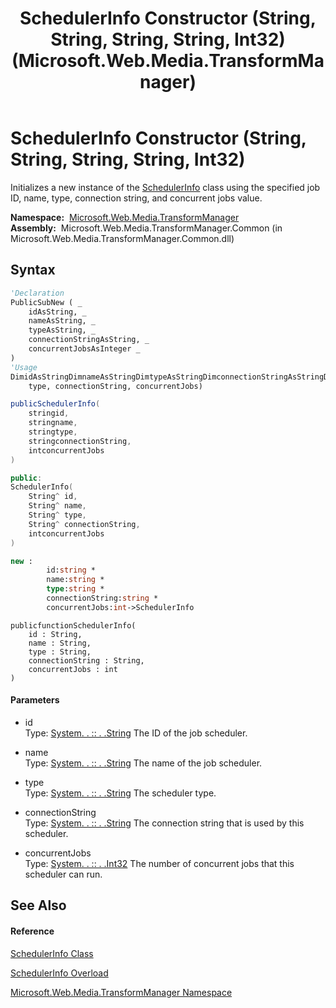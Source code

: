 ﻿---
title: SchedulerInfo Constructor (String, String, String, String, Int32) (Microsoft.Web.Media.TransformManager)
TOCTitle: SchedulerInfo Constructor (String, String, String, String, Int32)
ms:assetid: M:Microsoft.Web.Media.TransformManager.SchedulerInfo.#ctor(System.String,System.String,System.String,System.String,System.Int32)
ms:mtpsurl: https://msdn.microsoft.com/en-us/library/microsoft.web.media.transformmanager.schedulerinfo.schedulerinfo(v=VS.90)
ms:contentKeyID: 35521015
ms.date: 06/14/2012
mtps_version: v=VS.90
dev_langs:
- vb
- csharp
- c++
- fsharp
- jscript
api_location:
- Microsoft.Web.Media.TransformManager.Common.dll
api_name:
- Microsoft.Web.Media.TransformManager.SchedulerInfo..ctor
api_type:
- Managed
topic_type:
- apiref
- kbSyntax
product_family_name: VS
ROBOTS: INDEX,FOLLOW
---

# SchedulerInfo Constructor (String, String, String, String, Int32)

Initializes a new instance of the [SchedulerInfo](schedulerinfo-class-microsoft-web-media-transformmanager.md) class using the specified job ID, name, type, connection string, and concurrent jobs value.

**Namespace:**  [Microsoft.Web.Media.TransformManager](microsoft-web-media-transformmanager-namespace.md)  
**Assembly:**  Microsoft.Web.Media.TransformManager.Common (in Microsoft.Web.Media.TransformManager.Common.dll)

## Syntax

``` vb
'Declaration
PublicSubNew ( _
    idAsString, _
    nameAsString, _
    typeAsString, _
    connectionStringAsString, _
    concurrentJobsAsInteger _
)
'Usage
DimidAsStringDimnameAsStringDimtypeAsStringDimconnectionStringAsStringDimconcurrentJobsAsIntegerDiminstanceAs NewSchedulerInfo(id, name, _
    type, connectionString, concurrentJobs)
```

``` csharp
publicSchedulerInfo(
    stringid,
    stringname,
    stringtype,
    stringconnectionString,
    intconcurrentJobs
)
```

``` c++
public:
SchedulerInfo(
    String^ id, 
    String^ name, 
    String^ type, 
    String^ connectionString, 
    intconcurrentJobs
)
```

``` fsharp
new : 
        id:string * 
        name:string * 
        type:string * 
        connectionString:string * 
        concurrentJobs:int->SchedulerInfo
```

``` jscript
publicfunctionSchedulerInfo(
    id : String, 
    name : String, 
    type : String, 
    connectionString : String, 
    concurrentJobs : int
)
```

#### Parameters

  - id  
    Type: [System. . :: . .String](https://msdn.microsoft.com/en-us/library/s1wwdcbf\(v=vs.90\))  
    The ID of the job scheduler.  

<!-- end list -->

  - name  
    Type: [System. . :: . .String](https://msdn.microsoft.com/en-us/library/s1wwdcbf\(v=vs.90\))  
    The name of the job scheduler.  

<!-- end list -->

  - type  
    Type: [System. . :: . .String](https://msdn.microsoft.com/en-us/library/s1wwdcbf\(v=vs.90\))  
    The scheduler type.  

<!-- end list -->

  - connectionString  
    Type: [System. . :: . .String](https://msdn.microsoft.com/en-us/library/s1wwdcbf\(v=vs.90\))  
    The connection string that is used by this scheduler.  

<!-- end list -->

  - concurrentJobs  
    Type: [System. . :: . .Int32](https://msdn.microsoft.com/en-us/library/td2s409d\(v=vs.90\))  
    The number of concurrent jobs that this scheduler can run.  

## See Also

#### Reference

[SchedulerInfo Class](schedulerinfo-class-microsoft-web-media-transformmanager.md)

[SchedulerInfo Overload](schedulerinfo-constructor-microsoft-web-media-transformmanager.md)

[Microsoft.Web.Media.TransformManager Namespace](microsoft-web-media-transformmanager-namespace.md)

